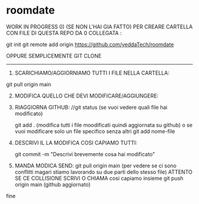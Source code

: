 # roomdate
WORK IN PROGRESS
0) (SE NON L'HAI GIA FATTO) PER CREARE CARTELLA CON FILE DI QUESTA REPO DA 0 COLLEGATA :

  git init
  git remote add origin https://github.com/yeddaTech/roomdate

  OPPURE SEMPLICEMENTE GIT CLONE

--------------------------------------------------------------------------------------------------------------------------------------
1) SCARICHIAMO/AGGIORNIAMO TUTTI I FILE NELLA CARTELLA:
   
  git pull origin main

2) MODIFICA QUELLO CHE DEVI MODIFICARE/AGGIUNGERE:
3) RIAGGIORNA GITHUB:
   //git status (se vuoi vedere quali file hai modificato)

   git add .   (modifica tutti i file moodificati quindi aggiornata su github)
   o se vuoi modificare solo un file specifico senza altri
   git add nome-file
4) DESCRIVI IL LA MODIFICA COSI CAPIAMO TUTTI:
   
   git commit -m "Descrivi brevemente cosa hai modificato"

5)   MANDA MODICA SEND:
   git pull origin main (per vedere se ci sono conflitti magari stiamo lavorando su due parti dello stesso file) ATTENTO SE CE COLLISIONE SCRIVI O CHIAMA cosi capiamo insieme 
   git push origin main (github aggiornato)

fine


